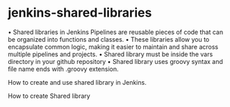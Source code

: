 # jenkins-shared-libraries
•	Shared libraries in Jenkins Pipelines are reusable pieces of code that can be organized into functions and classes.
•	These libraries allow you to encapsulate common logic, making it easier to maintain and share across multiple pipelines and projects.
•	Shared library must be inside the vars directory in your github repository
•	Shared library uses groovy syntax and file name ends with .groovy extension.

How to create and use shared library in Jenkins.

How to create Shared library


